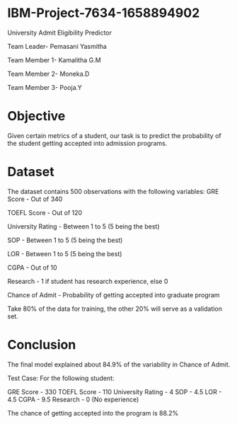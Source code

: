 # IBM-Project-7634-1658894902
University Admit Eligibility Predictor

Team Leader- Pemasani Yasmitha

Team Member 1- Kamalitha G.M

Team Member 2- Moneka.D

Team Member 3- Pooja.Y


# Objective

Given certain metrics of a student, our task is to predict the probability of the student getting accepted into admission programs.

# Dataset

The dataset contains 500 observations with the following variables:
GRE Score - Out of 340

TOEFL Score - Out of 120

University Rating - Between 1 to 5 (5 being the best)

SOP - Between 1 to 5 (5 being the best)

LOR - Between 1 to 5 (5 being the best)

CGPA - Out of 10

Research - 1 if student has research experience, else 0

Chance of Admit - Probability of getting accepted into graduate program

Take 80% of the data for training, the other 20% will serve as a validation set.

# Conclusion

The final model explained about 84.9% of the variability in Chance of Admit.

Test Case:
For the following student:

GRE Score - 330
TOEFL Score - 110
University Rating - 4
SOP - 4.5
LOR - 4.5
CGPA - 9.5
Research - 0 (No experience)

The chance of getting accepted into the program is 88.2%

